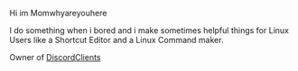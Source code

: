 Hi im Momwhyareyouhere

I do something when i bored and i make sometimes helpful things for Linux Users like a Shortcut Editor and a Linux Command maker.

Owner of [DiscordClients](<https://github.com/DiscordClients>)
